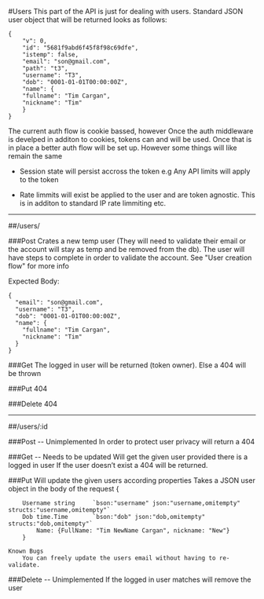 #Users
This part of the API is just for dealing with users. Standard JSON user object that will be returned looks as follows:
```
{
	"v": 0,
	"id": "5681f9abd6f45f8f98c69dfe",
	"istemp": false,
	"email": "son@gmail.com",
	"path": "t3",
	"username": "T3",
	"dob": "0001-01-01T00:00:00Z",
	"name": {
	"fullname": "Tim Cargan",
	"nickname": "Tim"
	}
}
```
The current auth flow is cookie bassed, however Once the auth middleware is develped in additon to cookies, tokens can and will be used. Once that is in place a better auth flow will be set up. However some things will like remain the same

* Session state will persist accross the token e.g
	Any API limits will apply to the token

* Rate limmits will exist be applied to the user and are token agnostic. This is in additon to standard IP rate limmiting etc.

<hr>

##/users/

###Post 
Crates a new temp user (They will need to validate their email or the account will stay as temp and be removed from the db). The user will have steps to complete in order to validate the account. See "User creation flow" for more info

Expected Body:
```
{
  "email": "son@gmail.com",
  "username": "T3",
  "dob": "0001-01-01T00:00:00Z",
  "name": {
    "fullname": "Tim Cargan",
    "nickname": "Tim"
  }
}
```
###Get
	The logged in user will be returned (token owner). Else a 404 will be thrown

###Put
	404

###Delete
	404 

<hr>

##/users/:id

###Post -- Unimplemented
	In order to protect user privacy will return a 404

###Get -- Needs to be updated
	Will get the given user provided there is a logged in user
	If the user doesn’t exist a 404 will be returned.

###Put
	Will update the given users according properties
	Takes a JSON user object in the body of the request
		{

		Username string 	`bson:"username" json:"username,omitempty" structs:"username,omitempty"`
		Dob	time.Time		`bson:"dob" json:"dob,omitempty" structs:"dob,omitempty"`
			Name: {FullName: "Tim NewName Cargan", nickname: "New"}
		}

	Known Bugs
		You can freely update the users email without having to re-validate.

###Delete -- Unimplemented
	If the logged in user matches will remove the user